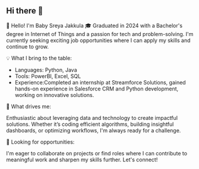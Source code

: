 ## Hi there 👋

👋 Hello! I'm Baby Sreya Jakkula
🎓 Graduated in 2024 with a Bachelor's degree in Internet of Things and a passion for tech and problem-solving. I'm currently seeking exciting job opportunities where I can apply my skills and continue to grow.

💡 What I bring to the table:

 - Languages: Python, Java
 - Tools: PowerBI, Excel, SQL
 - Experience:Completed an internship at Streamforce Solutions, gained hands-on experience in Salesforce CRM and Python development, working on innovative solutions.

🚀 What drives me:

Enthusiastic about leveraging data and technology to create impactful solutions.
Whether it’s coding efficient algorithms, building insightful dashboards, or optimizing workflows, I'm always ready for a challenge.

🌱 Looking for opportunities:

I'm eager to collaborate on projects or find roles where I can contribute to meaningful work and sharpen my skills further. Let's connect!
